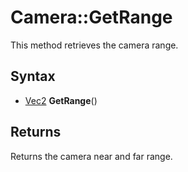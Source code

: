 # Camera::GetRange

This method retrieves the camera range.

## Syntax
- [Vec2](Vec2.md) **GetRange**()

## Returns

Returns the camera near and far range.
